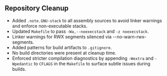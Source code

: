 ## Repository Cleanup

- Added `.note.GNU-stack` to all assembly sources to avoid linker warnings and
  enforce non-executable stacks.
- Updated `Makefile` to pass `-Wa,--noexecstack` and `-z noexecstack`.
- Linker warnings for RWX segments silenced via --no-warn-rwx-segments.
- Added patterns for build artifacts to `.gitignore`.
- No build directories were present at cleanup time.
- Enforced stricter compilation diagnostics by appending `-Wextra` and `-Wpedantic`
  to `CFLAGS` in the `Makefile` to surface subtle issues during builds.
